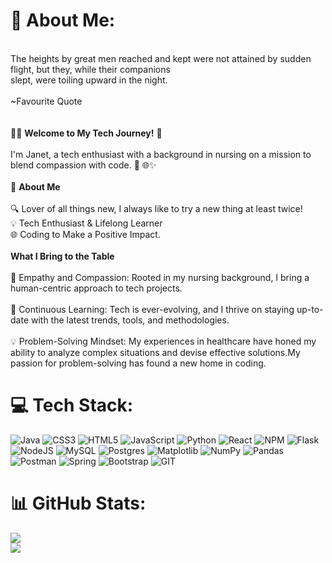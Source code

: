 # 💫 About Me:
 <br>The heights by great men reached and kept were not attained by sudden flight, but they, while their companions <br>slept, were toiling upward in the night.<br><br> ~Favourite Quote <br><br><br>👩‍💻 **Welcome to My Tech Journey!** 👋<br><br>I'm Janet, a tech enthusiast with a background in nursing on a mission to blend compassion with code. 🌟 🌐✨<br><br> 🚀 **About Me**<br><br>🔍 Lover of all things new, I always like to try a new thing at least twice!<br>💡 Tech Enthusiast & Lifelong Learner  <br>🌐 Coding to Make a Positive Impact. <br> <br>**What I Bring to the Table** <br><br>🤝 Empathy and Compassion: Rooted in my nursing background, I bring a human-centric approach to tech projects.<br><br>🚀 Continuous Learning: Tech is ever-evolving, and I thrive on staying up-to-date with the latest trends, tools, and methodologies.<br><br>💡 Problem-Solving Mindset: My experiences in healthcare have honed my ability to analyze complex situations and devise effective solutions.My passion for problem-solving has found a new home in coding.<br>


# 💻 Tech Stack:
![Java](https://img.shields.io/badge/java-%23ED8B00.svg?style=for-the-badge&logo=openjdk&logoColor=white) ![CSS3](https://img.shields.io/badge/css3-%231572B6.svg?style=for-the-badge&logo=css3&logoColor=white) ![HTML5](https://img.shields.io/badge/html5-%23E34F26.svg?style=for-the-badge&logo=html5&logoColor=white) ![JavaScript](https://img.shields.io/badge/javascript-%23323330.svg?style=for-the-badge&logo=javascript&logoColor=%23F7DF1E) ![Python](https://img.shields.io/badge/python-3670A0?style=for-the-badge&logo=python&logoColor=ffdd54) ![React](https://img.shields.io/badge/react-%2320232a.svg?style=for-the-badge&logo=react&logoColor=%2361DAFB) ![NPM](https://img.shields.io/badge/NPM-%23CB3837.svg?style=for-the-badge&logo=npm&logoColor=white) ![Flask](https://img.shields.io/badge/flask-%23000.svg?style=for-the-badge&logo=flask&logoColor=white) ![NodeJS](https://img.shields.io/badge/node.js-6DA55F?style=for-the-badge&logo=node.js&logoColor=white) ![MySQL](https://img.shields.io/badge/mysql-%2300000f.svg?style=for-the-badge&logo=mysql&logoColor=white) ![Postgres](https://img.shields.io/badge/postgres-%23316192.svg?style=for-the-badge&logo=postgresql&logoColor=white) ![Matplotlib](https://img.shields.io/badge/Matplotlib-%23ffffff.svg?style=for-the-badge&logo=Matplotlib&logoColor=black) ![NumPy](https://img.shields.io/badge/numpy-%23013243.svg?style=for-the-badge&logo=numpy&logoColor=white) ![Pandas](https://img.shields.io/badge/pandas-%23150458.svg?style=for-the-badge&logo=pandas&logoColor=white) ![Postman](https://img.shields.io/badge/Postman-FF6C37?style=for-the-badge&logo=postman&logoColor=white) ![Spring](https://img.shields.io/badge/spring-%236DB33F.svg?style=for-the-badge&logo=spring&logoColor=white) ![Bootstrap](https://img.shields.io/badge/bootstrap-%238511FA.svg?style=for-the-badge&logo=bootstrap&logoColor=white) ![GIT](https://img.shields.io/badge/Git-fc6d26?style=for-the-badge&logo=git&logoColor=white)

# 📊 GitHub Stats:
![](https://github-readme-streak-stats.herokuapp.com/?user=jmen121&theme=dark&hide_border=true)<br/>
![](https://github-readme-stats.vercel.app/api/top-langs/?username=jmen121&theme=dark&hide_border=true&include_all_commits=false&count_private=false&layout=compact)
